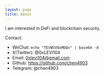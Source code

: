 ```yaml
---
layout: page
title: About
---
```


I am interested in DeFi and blockchain security.

Contact:

- WeChat: `echo "TEVWSV8xMDQ=" | base64 -d`
- X(Twitter): @0xLEVI104
- Email: 0xlevi104@gmail.com
- Github: https://github.com/chen4903
- Telegram: @chen4903